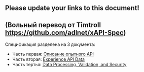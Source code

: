 ## Please update your links to this document!
## (Вольный перевод от Timtroll https://github.com/adlnet/xAPI-Spec)

Спецификация разделена на 3 документа:

*   Часть первая:   [Описание опытного API](./xAPI-About.md#partone)
*   Часть вторая:   [Experience API Data](./xAPI-Data.md#parttwo)
*   Часть тертья:   [Data Processing, Validation, and Security](./xAPI-Communication.md#partthree)

